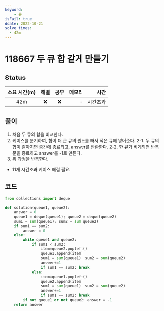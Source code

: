 ```yaml
---
keyword:
    - 큐
isFail: true
ddate: 2022-10-21
solve_times:
  - 42m
---
```


# 118667 두 큐 합 같게 만들기

## Status

| 소요 시간(m) | 해결 | 공부 |  메모리 |  시간 |
| :-------: | :-------: | :-------: | ------: | ----: |
|    42m     |    ❌    |    ❌      |- | 시간초과 |

## 풀이
1. 처음 두 큐의 합을 비교한다.
2. 케이스를 분기하여, 합이 더 큰 큐의 원소를 빼서 적은 큐에 넣어준다.
   2-1. 두 큐의 합이 같아지면 중간에 종료되고, answer를 반환한다. 
   2-2. 한 큐가 비게되면 반복문을 종료하고 answer를 -1로 만든다.
3. 위 과정을 반복한다.

- 11개 시간초과 케이스 해결 필요.

## 코드

```python
from collections import deque 

def solution(queue1, queue2):
    answer = 0
    queue1 = deque(queue1); queue2 = deque(queue2)
    sum1 = sum(queue1); sum2 = sum(queue2)
    if sum1 == sum2:
        answer = 0
    else: 
        while queue1 and queue2:
            if sum1 < sum2:
                item=queue2.popleft()
                queue1.append(item)
                sum1 = sum(queue1); sum2 = sum(queue2)
                answer+=1
                if sum1 == sum2: break 
            else:
                item=queue1.popleft()
                queue2.append(item)
                sum1 = sum(queue1); sum2 = sum(queue2)
                answer+=1
                if sum1 == sum2: break
        if not queue1 or not queue2: answer = -1 
    return answer
```
